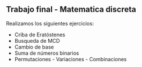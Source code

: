 
## Trabajo final - Matematica discreta

Realizamos los siguientes ejercicios:

* Criba de Eratóstenes
* Busqueda de MCD
* Cambio de base
* Suma de números binarios
* Permutaciones - Variaciones - Combinaciones

